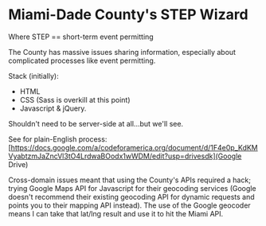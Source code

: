 Miami-Dade County's STEP Wizard
===============================

Where STEP == short-term event permitting

The County has massive issues sharing information, especially about complicated processes like event permitting. 

Stack (initially): 
- HTML
- CSS (Sass is overkill at this point)
- Javascript & jQuery. 

Shouldn't need to be server-side at all...but we'll see. 

See for plain-English process: [https://docs.google.com/a/codeforamerica.org/document/d/1F4e0p_KdKMVyabtzmJaZncVl3tO4LrdwaBOodx1wWDM/edit?usp=drivesdk](Google Drive)

Cross-domain issues meant that using the County's APIs required a hack; trying Google Maps API for Javascript for their geocoding services (Google doesn't recommend their existing geocoding API for dynamic requests and points you to their mapping API instead). The use of the Google geocoder means I can take that lat/lng result and use it to hit the Miami API. 